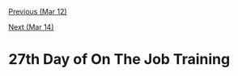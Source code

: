 [Previous (Mar 12)](./03-12-2024.md)

[Next (Mar 14)](./03-14-2024.md)

# 27th Day of On The Job Training
